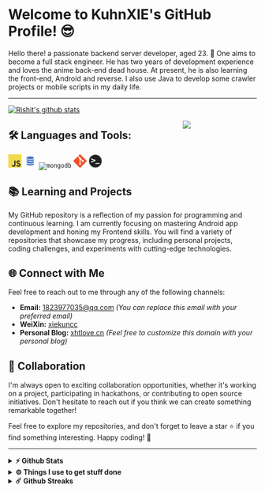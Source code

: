 # Welcome to KuhnXIE's GitHub Profile! 😎 

Hello there!  a passionate backend server developer, aged 23. 👻 One aims to become a full stack engineer. He has two years of development experience and loves the anime back-end dead house. At present, he is also learning the front-end, Android and reverse. I also use Java to develop some crawler projects or mobile scripts in my daily life.

---
[![Rishit's github stats](https://github-readme-stats.vercel.app/api?username=KuhnXIE&show_icons=true&title_color=fff&icon_color=79ff97&text_color=9f9f9f&bg_color=151515&count_private=true)](https://github.com/KuhnXIE)

<img align='right' src='https://github.com/Rishit-dagli/Rishit-dagli/blob/master/images/octocat-anime.gif' width='150'>

## 🛠️ Languages and Tools:
<code><img height="27" src="https://raw.githubusercontent.com/github/explore/80688e429a7d4ef2fca1e82350fe8e3517d3494d/topics/javascript/javascript.png" alt="javascript"></code>
<code><img height="27" src="https://raw.githubusercontent.com/github/explore/80688e429a7d4ef2fca1e82350fe8e3517d3494d/topics/sql/sql.png" alt="sql"></code>
<code><img height="27" src="https://encrypted-tbn0.gstatic.com/images?q=tbn%3AANd9GcSTTzPAw-55ssm1Im594xYZ9eRQu2JylrkYLg&usqp=CAU" alt="mongodb"></code>
<code><img height="27" src="https://raw.githubusercontent.com/devicons/devicon/master/icons/git/git-original.svg" alt="git"></code>
<code><img height="27" src="https://raw.githubusercontent.com/github/explore/80688e429a7d4ef2fca1e82350fe8e3517d3494d/topics/terminal/terminal.png" alt="terminal"></code>

## 📚 Learning and Projects

My GitHub repository is a reflection of my passion for programming and continuous learning. I am currently focusing on mastering Android app development and honing my Frontend skills. You will find a variety of repositories that showcase my progress, including personal projects, coding challenges, and experiments with cutting-edge technologies.

## 🌐 Connect with Me

Feel free to reach out to me through any of the following channels:

- **Email:** [1823977035@qq.com](mailto:1823977035@qq.com) *(You can replace this email with your preferred email)*
- **WeiXin:** [xiekuncc](#)
- **Personal Blog:** [xhtlove.cn](http://xhtlove.cn) *(Feel free to customize this domain with your personal blog)*

## 🤝 Collaboration

I'm always open to exciting collaboration opportunities, whether it's working on a project, participating in hackathons, or contributing to open source initiatives. Don't hesitate to reach out if you think we can create something remarkable together!

Feel free to explore my repositories, and don't forget to leave a star ⭐ if you find something interesting. Happy coding! 🚀

---
<details>    
  <summary><b>⚡ Github Stats</b></summary>

  <br />
  <img height="180em" src="https://github-readme-stats.vercel.app/api?username=KuhnXIE&show_icons=true&hide_border=true&&count_private=true&include_all_commits=true" />
  <img height="180em" src="https://github-readme-stats.vercel.app/api/top-langs/?username=KuhnXIE&exclude_repo=KNN-Image-Classification&show_icons=true&hide_border=true&layout=compact&langs_count=8"/>
</details>

<details>    
  <br />
  <summary><b>⚙️ Things I use to get stuff done</b></summary>
      <ul>
          <li><b>Languages:</b> Java, Kotlin, JavaScript</li>
        <li><b>Backend: </b> Spring Boot,My Batis, RESTful APIs, Spring Cloud</li>
          <li><b>Databases: </b> MySQL, MongoDB, SQLite</li>
        <li><b>Version Control: </b> Git</li>
        <li><b>Code Editor:</b> VSCode or IDEA - The best editor out there.</li>
        <li><b>Tools & Others:</b>  Docker, RESTful APIs,Linux...</li>
        <br />
    </ul>    
</details>

<details>    
  <summary><b>☄️ Github Streaks</b></summary>

  <br />
  <img height="180em" src="https://github-readme-streak-stats.herokuapp.com/?user=KuhnXIE&hide_border=true" />
</details>
